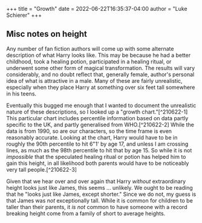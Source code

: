 +++
title = "Growth"
date = 2022-06-22T16:35:37-04:00
author = "Luke Schierer"
+++

## Misc notes on height

Any number of fan fiction authors will come up with some alternate description
of what Harry looks like.  This may be because he had a better childhood, took a
healing potion, participated in a healing ritual, or underwent some other form
of magical transformation.  The results will vary considerably, and no doubt
reflect that, generally female, author's personal idea of what is attractive in
a male.  Many of these are fairly unrealistic, especially when they place Harry
at something over six feet tall somewhere in his teens.  

Eventually this bugged me enough that I wanted to document the unrealistic
nature of these descriptions, so I looked up a "growth chart."[^210622-1] This
particular chart includes percentile information based on data partly
specific to the UK, and partly generalised from WHO.[^210622-2]  While the data
is from 1990, so are our characters, so the time frame is even reasonably
accurate. Looking at the chart, Harry would have to be in roughly the 90th
percentile to hit 6"1' by age 17, and unless I am crossing lines, as much as the
98th percentile to hit that by age 15.  So while it is not *impossible* that the
speculated healing ritual or potion has helped him to gain this height, in all
likelihood both parents would have to be noticeably very tall people.[^210622-3]

Given that we hear over and over again that Harry *without* extraordinary height
looks just like James, this seems … unlikely.  We ought to be reading that he
"looks just like James, except shorter."  Since we do not, my guess is that
James was *not* exceptionally tall. While it is common for children to be taller
than their parents, it *is not* common to have someone with a record breaking
height come from a family of short to average heights.

[^220622-1]: [Royal College of Peadiatrics and Child Health](https://www.rcpch.ac.uk/).
    "[BOYS UK Growth chart 2-18 years](https://www.rcpch.ac.uk/sites/default/files/Boys_2-18_years_growth_chart.pdf)"
    © Copyright RCPCH 2012

[^220622-2]: [Royal College of Peadiatrics and Child Health](https://www.rcpch.ac.uk/).
    "[BOYS UK Growth chart 2-18 years](https://www.rcpch.ac.uk/sites/default/files/Boys_2-18_years_growth_chart.pdf)"
    © Copyright RCPCH 2012

[^220622-3]: [Royal College of Peadiatrics and Child Health](https://www.rcpch.ac.uk/).
    "[BOYS UK Growth chart 2-18 years](https://www.rcpch.ac.uk/sites/default/files/Boys_2-18_years_growth_chart.pdf)"
    © Copyright RCPCH 2012.  See the section on Predicting height based on
    parents.

